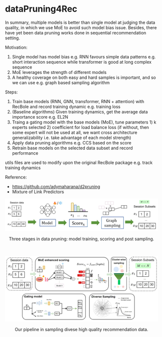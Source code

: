# dataPruning4Rec

In summary, multiple models is better than single model at judging the data quality, in which we use MoE to avoid such model bias issue. Besides, there have yet been data pruning works done in sequential recommendation setting.

Motivation:   
1. Single model has model bias e.g. RNN favours simple data patterns e.g. short interaction sequence while transformer is good at long complex sequence
2. MoE leverages the strength of different models
3. A healthy coverage on both easy and hard samples is important, and so we can use e.g. graph based sampling algorithm
   


Steps:
1. Train base models (RNN, GNN, transformer, RNN + attention) with RecBole and record training dynamic e.g. training loss
2. (Baseline algorithms) Given training dynamics, get the average data importance score e.g. EL2N
3. Traing a gating model with the base models (MoE), tune parameters 1) k experts selected 2) coefficient for load balance loss (if without, then some expert will not be used at all, we want cross architecture generalizability i.e. take advantage of each model strength)
4. Apply data pruning algorithms e.g. CCS based on the score
5. Retrain base models on the selected data subset and record performance



utils files are used to modify upon the original RecBole package e.g. track training dynamics

Reference:
- https://github.com/adymaharana/d2pruning
- Mixture of Link Predictors

![](imgs/overview.jpg)

<center>Three stages in data pruning: model training, scoring and post sampling.</center>

</br>
</br>

![](imgs/recsample_pipeline.jpg)

<center>Our pipeline in sampling divese high quality recommendation data.</center>